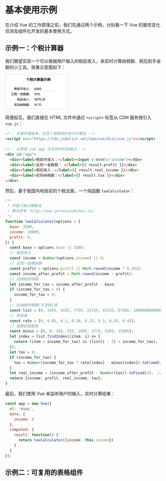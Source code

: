 # 基本使用示例

在介绍 Vue 的工作原理之前，我们先通过两个示例，分别看一下 Vue 的属性变化侦测及组件化开发的基本使用方式。

## 示例一：个税计算器

我们期望实现一个可以根据用户输入的税前收入，来实时计算纳税额、税后到手金额的小工具。效果示意图如下：

<img src="./tax-calculator-2.png" style="width: 40%; border: 1px solid #ddd;" class="round">

简便起见，我们直接在 HTML 文件中通过 `<script>` 标签从 CDN 服务商引入 `vue.js`：

```html
<!-- 开发环境版本，包含了用帮助的命令行警告 -->
<script src="https://cdn.jsdelivr.net/npm/vue/dist/vue.js"></script>

<!-- 这里是 vue app 在文档中的挂载点 -->
<div id="app">
  <div><label>税前月收入：</label><input v-model="income"></div>
  <div><label>五险一金数额： </label>{{ result.profit }}</div>
  <div><label>税后收入：</label>{{ result.real_income }}</div>
  <div><label>实际纳税额：</label>{{ result.tax }}</div>
</div>
```

然后，基于我国内地目前的个税法案，一个纯函数 `taxCalculator`：

```javascript
/**
 * 中国个税计算算法
 * 算法参考：http://www.gerensuodeshui.cn/
 */
function taxCalculator(options = {
  base: 3500,
  income: 10000,
  profit: 0,
}) {
  const base = options.base || 3500;
  // 税前收入
  const income = Number(options.income) || 0;
  // 五险一金缴纳额
  const profit = options.profit || Math.round(income * 0.202);
  const income_after_profit = Math.round(income - profit);
  // 应纳税所得额
  let income_for_tax = income_after_profit - base;
  if (income_for_tax < 0) {
    income_for_tax = 0;
  }
  // 应纳税所得额(不含税)表
  const list = [0, 1455, 4155, 7755, 27255, 41255, 57505, 1000000000000];
  // 税率表
  const rate = [0, 0.03, 0.1, 0.20, 0.25, 0.3, 0.35, 0.45];
  // 速算扣除数表
  const minus = [0, 0, 105, 555, 1005, 2775, 5505, 13505];
  let index = list.findIndex((item, i) => {
    return (item > income_for_tax) && (list[i - 1] < income_for_tax);
  });
  let tax = 0;
  if (income_for_tax) {
    tax = Number(income_for_tax * rate[index] - minus[index]).toFixed(2);
  }
  let real_income = (income_after_profit - Number(tax)).toFixed(2);  // 税后收入
  return {income, profit, real_income, tax};
}
```

最后，我们使用 Vue 来监听用户的输入，实时计算结果：

```javascript
const app = new Vue({
  el: '#app',
  data: {
    income: 0
  },
  computed: {
    result: function() {
      return taxCalculator({income: this.income})
    }
  }
});
```


## 示例二：可复用的表格组件

